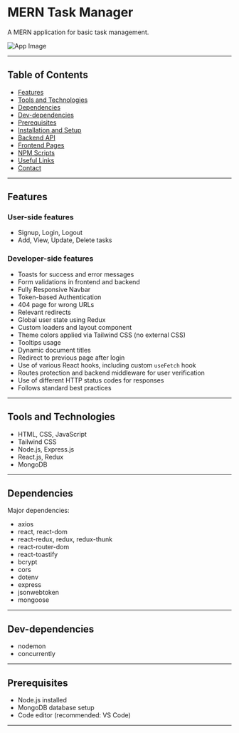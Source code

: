 # MERN Task Manager

A MERN application for basic task management.

![App Image](<img width="1148" height="696" alt="image" src="https://github.com/user-attachments/assets/d7144026-346d-47d7-a401-84e288fb8bd0" />
)

---

## Table of Contents

- [Features](#features)  
- [Tools and Technologies](#tools-and-technologies)  
- [Dependencies](#dependencies)  
- [Dev-dependencies](#dev-dependencies)  
- [Prerequisites](#prerequisites)  
- [Installation and Setup](#installation-and-setup)  
- [Backend API](#backend-api)  
- [Frontend Pages](#frontend-pages)  
- [NPM Scripts](#npm-scripts)  
- [Useful Links](#useful-links)  
- [Contact](#contact)  

---

## Features

### User-side features
- Signup, Login, Logout  
- Add, View, Update, Delete tasks  

### Developer-side features
- Toasts for success and error messages  
- Form validations in frontend and backend  
- Fully Responsive Navbar  
- Token-based Authentication  
- 404 page for wrong URLs  
- Relevant redirects  
- Global user state using Redux  
- Custom loaders and layout component  
- Theme colors applied via Tailwind CSS (no external CSS)  
- Tooltips usage  
- Dynamic document titles  
- Redirect to previous page after login  
- Use of various React hooks, including custom `useFetch` hook  
- Routes protection and backend middleware for user verification  
- Use of different HTTP status codes for responses  
- Follows standard best practices  

---

## Tools and Technologies

- HTML, CSS, JavaScript  
- Tailwind CSS  
- Node.js, Express.js  
- React.js, Redux  
- MongoDB  

---

## Dependencies

Major dependencies:

- axios  
- react, react-dom  
- react-redux, redux, redux-thunk  
- react-router-dom  
- react-toastify  
- bcrypt  
- cors  
- dotenv  
- express  
- jsonwebtoken  
- mongoose  

---

## Dev-dependencies

- nodemon  
- concurrently  

---

## Prerequisites

- Node.js installed  
- MongoDB database setup  
- Code editor (recommended: VS Code)  

---


